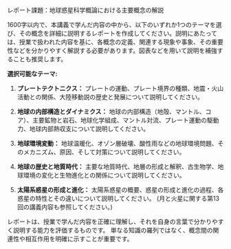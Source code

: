 レポート課題：地球惑星科学概論における主要概念の解説

1600字以内で、本講義で学んだ内容の中から、以下のいずれか1つのテーマを選び、その概念を詳細に説明するレポートを作成してください。説明にあたっては、授業で扱われた内容を基に、各概念の定義、関連する現象や事象、その重要性などを分かりやすく解説する必要があります。図表などを用いて説明を補強することも推奨します。


**選択可能なテーマ:**

1. **プレートテクトニクス：** プレートの運動、プレート境界の種類、地震・火山活動との関係、大陸移動説の歴史と発展について説明してください。

2. **地球の内部構造とダイナミクス：** 地球の内部構造（地殻、マントル、コア）、主要鉱物と岩石、地球化学組成、マントル対流、プレート運動の駆動力、地球内部熱収支について説明してください。

3. **地球環境変動：** 地球温暖化、オゾン層破壊、酸性雨などの地球環境問題、そのメカニズム、原因、そして対策について説明してください。

4. **地球の歴史と地質時代：** 主要な地質時代、地層の形成と解釈、古生物学、地球環境の変化と生物進化との関係について説明してください。

5. **太陽系惑星の形成と進化：** 太陽系惑星の概要、惑星の形成と進化の過程、各惑星の特性とその違いについて説明してください。  (月と火星に関する第13回の講義内容も参照してください。)


レポートは、授業で学んだ内容を正確に理解し、それを自身の言葉で分かりやすく説明する能力を評価するものです。  単なる知識の羅列ではなく、概念間の関連性や相互作用を明確に示すことが重要です。
